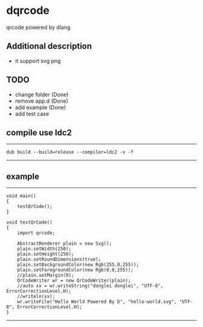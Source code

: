 # dqrcode
qrcode powered by dlang

## Additional description
- it  support svg png  

## TODO
- change folder (Done)
- remove app.d (Done)
- add example (Done)
- add test case

## compile use ldc2

-----
	dub build --build=release --compiler=ldc2 -v -f 
-----

## example

-----

	void main()
	{
		testQrCode();
	}
	
	void testQrCode()
	{
		import qrcode;
	
		AbstractRenderer plain = new Svg();
		plain.setWidth(250);
		plain.setHeight(250);
		plain.setRoundDimensions(true);
		plain.setBackgroundColor(new Rgb(255,0,255));
		plain.setForegroundColor(new Rgb(0,0,255));
		//plain.setMargin(0);
		QrCodeWriter wr = new QrCodeWriter(plain);
		//auto xx = wr.writeString("donglei donglei", "UTF-8", ErrorCorrectionLevel.H);
		//writeln(xx);
		wr.writeFile("Hello World Powered By D", "hello-world.svg", "UTF-8", ErrorCorrectionLevel.H);
	}

-----
